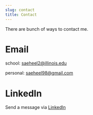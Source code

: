 ```yaml
---
slug: contact
title: Contact
---
```


There are bunch of ways to contact me.


# Email
school: saeheel2@illinois.edu

personal: saeheel98@gmail.com

# LinkedIn
Send a message via
[LinkedIn](https://www.linkedin.com/in/saeheel2/)

